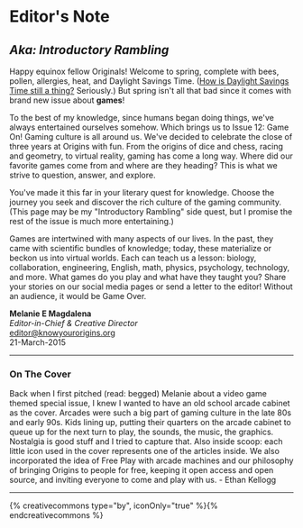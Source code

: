 # Editor's Note

## *Aka: Introductory Rambling*

Happy equinox fellow Originals! Welcome to spring, complete with bees, pollen, allergies, heat, and Daylight Savings Time. ([How is Daylight Savings Time still a thing?](https://www.youtube.com/watch?v=br0NW9ufUUw) Seriously.) But spring isn't all that bad since it comes with brand new issue about **games**!

To the best of my knowledge, since humans began doing things, we've always entertained ourselves somehow. Which brings us to Issue 12: Game On! Gaming culture is all around us. We've decided to celebrate the close of three years at Origins with fun. From the origins of dice and chess, racing and geometry, to virtual reality, gaming has come a long way. Where did our favorite games come from and where are they heading? This is what we strive to question, answer, and explore.

You've made it this far in your literary quest for knowledge. Choose the journey you seek and discover the rich culture of the gaming community. (This page may be my "Introductory Rambling" side quest, but I promise the rest of the issue is much more entertaining.)

Games are intertwined with many aspects of our lives. In the past, they came with scientific bundles of knowledge; today, these materialize or beckon us into virtual worlds. Each can teach us a lesson: biology, collaboration, engineering, English, math, physics, psychology, technology, and more. What games do you play and what have they taught you? Share your stories on our social media pages or send a letter to the editor! Without an audience, it would be Game Over.

**Melanie E Magdalena**<br>
*Editor-in-Chief & Creative Director*<br>
[editor@knowyourorigins.org](editor@knowyourorigins.org)<br>
21-March-2015

---

### On The Cover

Back when I first pitched (read: begged) Melanie about a video game themed special issue, I knew I wanted to have an old school arcade cabinet as the cover. Arcades were such a big part of gaming culture in the late 80s and early 90s. Kids lining up, putting their quarters on the arcade cabinet to queue up for the next turn to play, the sounds, the music, the graphics. Nostalgia is good stuff and I tried to capture that. Also inside scoop: each little icon used in the cover represents one of the articles inside. We also incorporated the idea of Free Play with arcade machines and our philosophy of bringing Origins to people for free, keeping it open access and open source, and inviting everyone to come and play with us. - Ethan Kellogg

---

{% creativecommons type="by", iconOnly="true" %}{% endcreativecommons %}